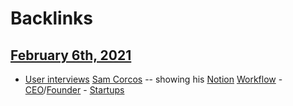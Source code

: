 
# Backlinks
## [February 6th, 2021](<February 6th, 2021.md>)
- [User interviews](<User interviews.md>) [Sam Corcos](<Sam Corcos.md>) -- showing his [Notion](<Notion.md>) [Workflow](<Workflow.md>) - [CEO](<CEO.md>)/[Founder](<Founder.md>) - [Startups](<Startups.md>)

